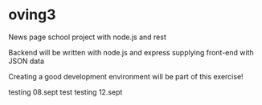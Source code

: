 # oving3
News page school project with node.js and rest

Backend will be written with node.js and express supplying front-end with JSON data

Creating a good development environment will be part of this exercise!

testing 08.sept
test
testing 12.sept
